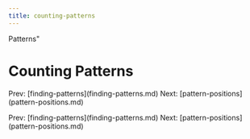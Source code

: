 ```yaml
---
title: counting-patterns
---
```


Patterns\"

# Counting Patterns

Prev: \[finding-patterns](finding-patterns.md)
Next: \[pattern-positions](pattern-positions.md)

Prev: \[finding-patterns](finding-patterns.md)
Next: \[pattern-positions](pattern-positions.md)
